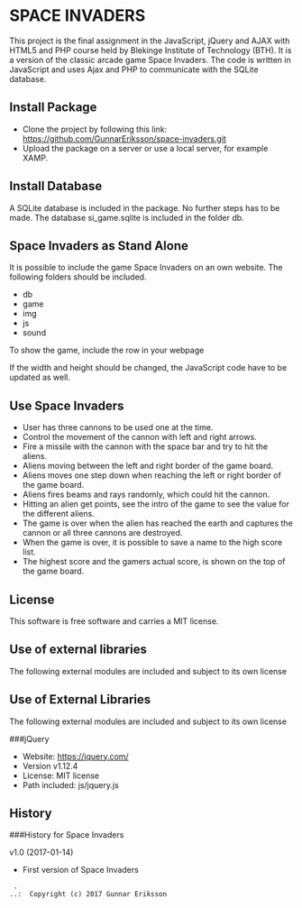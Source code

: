 SPACE INVADERS
==============

This project is the final assignment in the JavaScript, jQuery and AJAX with
HTML5 and PHP course held by Blekinge Institute of Technology (BTH). It is a
version of the classic arcade game Space Invaders.
The code is written in JavaScript and uses Ajax and PHP to communicate with the
SQLite database.


Install Package
---------------
* Clone the project by following this link: https://github.com/GunnarEriksson/space-invaders.git
* Upload the package on a server or use a local server, for example XAMP.


Install Database
----------------
A SQLite database is included in the package. No further steps has to be made.
The database si_game.sqlite is included in the folder db.

Space Invaders as Stand Alone
-----------------------------
It is possible to include the game Space Invaders on an own website. The following
folders should be included.
* db
* game
* img
* js
* sound

To show the game, include the row in your webpage

<canvas id="canvas" width="900" height="650"></canvas>

If the width and height should be changed, the JavaScript code have to be
updated as well.


Use Space Invaders
------------------
* User has three cannons to be used one at the time.
* Control the movement of the cannon with left and right arrows.
* Fire a missile with the cannon with the space bar and try to hit the aliens.
* Aliens moving between the left and right border of the game board.
* Aliens moves one step down when reaching the left or right border of the game board.
* Aliens fires beams and rays randomly, which could hit the cannon.
* Hitting an alien get points, see the intro of the game to see the value for the different aliens.
* The game is over when the alien has reached the earth and captures the cannon or all three cannons are destroyed.
* When the game is over, it is possible to save a name to the high score list.
* The highest score and the gamers actual score, is shown on the top of the game board.


License
------------------
This software is free software and carries a MIT license.


Use of external libraries
-----------------------------------
The following external modules are included and subject to its own license


Use of External Libraries
-------------------------
The following external modules are included and subject to its own license

###jQuery
* Website: https://jquery.com/
* Version v1.12.4
* License: MIT license
* Path included: js/jquery.js


History
-----------------------------------
###History for Space Invaders

v1.0 (2017-01-14)

* First version of Space Invaders



```
 .  
..:  Copyright (c) 2017 Gunnar Eriksson
```
